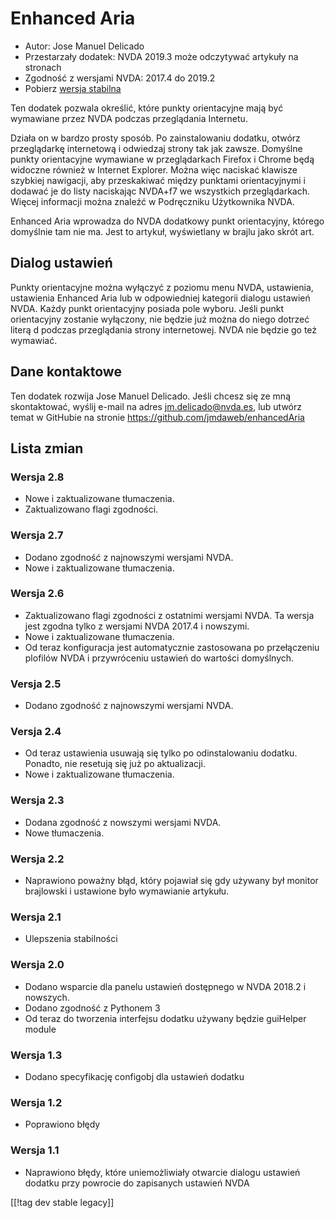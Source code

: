 # Enhanced Aria #

* Autor: Jose Manuel Delicado
* Przestarzały dodatek: NVDA 2019.3 może odczytywać artykuły na stronach
* Zgodność z wersjami NVDA: 2017.4 do 2019.2
* Pobierz [wersja stabilna][1]

Ten dodatek pozwala określić, które punkty orientacyjne mają być wymawiane
przez NVDA podczas przeglądania Internetu.

Działa on w bardzo prosty sposób. Po zainstalowaniu dodatku, otwórz
przeglądarkę internetową i odwiedzaj strony tak jak zawsze. Domyślne punkty
orientacyjne wymawiane w przeglądarkach Firefox i Chrome będą widoczne
również w Internet Explorer. Można więc naciskać klawisze szybkiej
nawigacji, aby przeskakiwać między punktami orientacyjnymi i dodawać je do
listy naciskając NVDA+f7 we wszystkich przeglądarkach. Więcej informacji
można znaleźć w Podręczniku Użytkownika NVDA.

Enhanced Aria wprowadza do NVDA dodatkowy punkt orientacyjny, którego
domyślnie tam nie ma. Jest to artykuł, wyświetlany w brajlu jako skrót art.

## Dialog ustawień

Punkty orientacyjne można wyłączyć z poziomu menu NVDA, ustawienia,
ustawienia Enhanced Aria lub w odpowiedniej kategorii dialogu ustawień
NVDA. Każdy punkt orientacyjny posiada pole wyboru. Jeśli punkt orientacyjny
zostanie wyłączony, nie będzie już można do niego dotrzeć literą d podczas
przeglądania strony internetowej. NVDA nie będzie go też wymawiać.

## Dane kontaktowe

Ten dodatek rozwija Jose Manuel Delicado. Jeśli chcesz się ze mną
skontaktować, wyślij e-mail na adres jm.delicado@nvda.es, lub utwórz temat w
GitHubie na stronie https://github.com/jmdaweb/enhancedAria

## Lista zmian

### Wersja 2.8

* Nowe i zaktualizowane tłumaczenia.
* Zaktualizowano flagi zgodności.

### Wersja 2.7

* Dodano zgodność z najnowszymi wersjami NVDA.
* Nowe i zaktualizowane tłumaczenia.

### Wersja 2.6

* Zaktualizowano flagi zgodności z ostatnimi wersjami NVDA. Ta wersja jest
  zgodna tylko z wersjami NVDA 2017.4 i nowszymi.
* Nowe i zaktualizowane tłumaczenia.
* Od teraz konfiguracja jest automatycznie zastosowana po przełączeniu
  plofilów NVDA i przywróceniu ustawień do wartości domyślnych.

### Versja 2.5

* Dodano zgodność z najnowszymi wersjami NVDA.

### Versja 2.4

* Od teraz ustawienia usuwają się tylko po odinstalowaniu dodatku. Ponadto,
  nie resetują się już po aktualizacji.
* Nowe i zaktualizowane tłumaczenia.

### Wersja 2.3

* Dodana zgodność z nowszymi wersjami NVDA.
* Nowe tłumaczenia.

### Wersja 2.2

* Naprawiono poważny błąd, który pojawiał się gdy używany był monitor
  brajlowski i ustawione było wymawianie artykułu.

### Wersja 2.1

* Ulepszenia stabilności

### Wersja 2.0

* Dodano wsparcie dla panelu ustawień dostępnego w NVDA 2018.2 i nowszych.
* Dodano zgodność z Pythonem 3
* Od teraz do tworzenia interfejsu dodatku używany będzie guiHelper module

### Wersja 1.3

* Dodano specyfikację configobj dla ustawień dodatku

### Wersja 1.2

* Poprawiono błędy

### Wersja 1.1

* Naprawiono błędy, które uniemożliwiały otwarcie dialogu ustawień dodatku
  przy powrocie do zapisanych ustawień NVDA

[[!tag dev stable legacy]]

[1]: https://addons.nvda-project.org/files/get.php?file=earia
